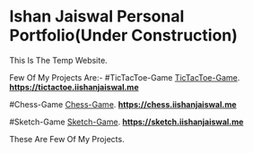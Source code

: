 # Ishan Jaiswal Personal Portfolio(Under Construction)
This Is The Temp Website.

Few Of My Projects Are:-
#TicTacToe-Game
[TicTacToe-Game](https://tictactoe.iishanjaiswal.me). **https://tictactoe.iishanjaiswal.me**

#Chess-Game
[Chess-Game](https://chess.iishanjaiswal.me). **https://chess.iishanjaiswal.me**

#Sketch-Game
[Sketch-Game](https://sketch.iishanjaiswal.me). **https://sketch.iishanjaiswal.me**

These Are Few Of My Projects.
